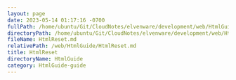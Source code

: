 ```yaml
---
layout: page
date: 2023-05-14 01:17:16 -0700
fullPath: /home/ubuntu/Git/CloudNotes/elvenware/development/web/HtmlGuide/HtmlReset.md
directoryPath: /home/ubuntu/Git/CloudNotes/elvenware/development/web/HtmlGuide
fileName: HtmlReset.md
relativePath: /web/HtmlGuide/HtmlReset.md
title: HtmlReset
directoryName: HtmlGuide
category: HtmlGuide-guide
---
```



